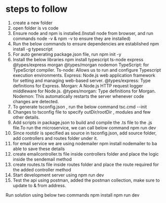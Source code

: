 # steps to follow
1. create a new folder
2. open folder is vs code
3. Ensure node and npm is installed.(Install node from browser, and run commands node -v & npm -v to ensure they are installed)
4. Run the below commands to ensure dependencies are established 
npm install -g typescript
5. For auto generating package.json file, run
npm init -y
6. Install the below libraries
npm install typescript ts-node express @types/express morgan @types/morgan nodemon
TypeScript: for TypeScript compiler.
Ts-node: Allows us to run and configure Typescript execution environments.
Express: Node.js web application framework for setting and managing web-based server.
@types/express: Type definitions for Express.
Morgan: A Node.js HTTP request logger middleware for Node.js.
@types/morgan: Type definitions for Morgan.
Nodemon: This automatically restarts the server whenever code changes are detected.
7. To generate tsconfig.json , run the below command
tsc.cmd --init
8. Changes to tsconfig file to specify outDir/rootDir , modules and few other details.
9. Add scripts in package.json to build and compile the .ts file to the .js file.To run the microservice, we can call below command
npm run dev
10. Since rootdir is specified as source in tsconfig.json, add source folder, add controllers and routes folder under it.
11. for email service we are using nodemailer npm install nodemailer to ba able to save these details 
12. create emailcontroller.ts file inside controllers folder and place the logic inside the sendemail method
14. create routes.ts file inside routes folder and place the route required for the added controller method
15. Start development server using
npm run dev 
16. Test the api using postman, added the postman collection, make sure to update to & from address.


Run solution using below two commands
npm install
npm run dev
